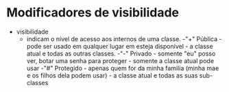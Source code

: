# Modificadores de visibilidade

- visibilidade
    - indicam o nível de acesso aos internos de uma classe.
        -"+" Pública
            - pode ser usado em qualquer lugar em esteja disponível
            - a classe atual e todas as outras classes.
        -"-" Privado
            - somente "eu" posso ver, botar uma senha para proteger
            - somente a classe atual pode usar
        -"#" Protegido
            - apenas quem for da minha familia (minha mae e os filhos dela podem usar)
            - a classe atual e todas as suas sub-classes